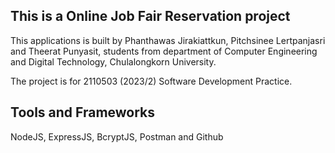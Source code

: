 
## This is a Online Job Fair Reservation project
This applications is built by Phanthawas Jirakiattkun, Pitchsinee Lertpanjasri and Theerat Punyasit, students from department of Computer Engineering and Digital Technology, Chulalongkorn University. 

The project is for 2110503 (2023/2) Software Development Practice.
## Tools and Frameworks
NodeJS, ExpressJS, BcryptJS, Postman and Github
